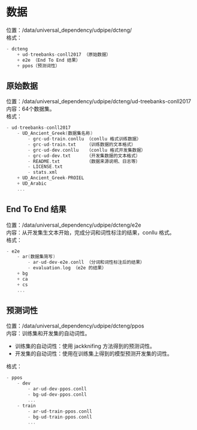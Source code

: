 # 数据
位置：/data/universal_dependency/udpipe/dcteng/  
格式：  
```cpp
- dcteng
	+ ud-treebanks-conll2017 （原始数据）
	+ e2e （End To End 结果）
	+ ppos（预测词性）
```
## 原始数据
位置：/data/universal_dependency/udpipe/dcteng/ud-treebanks-conll2017  
内容：64个数据集。  
格式：  
```cpp
- ud-treebanks-conll2017
	- UD_Ancient_Greek(数据集名称)
		- grc-ud-train.conllu （conllu 格式训练数据）
		- grc-ud-train.txt    （训练数据的文本格式）
		- grc-ud-dev.conllu   （conllu 格式开发集数据）
		- grc-ud-dev.txt      （开发集数据的文本格式）
		- README.txt          （数据来源说明、日志等）
		- LICENSE.txt
		- stats.xml
	+ UD_Ancient_Greek-PROIEL
	+ UD_Arabic
	...
```

## End To End 结果
位置：/data/universal_dependency/udpipe/dcteng/e2e  
内容：从开发集生文本开始，完成分词和词性标注的结果，conllu 格式。  
格式：  
```cpp
- e2e
	- ar(数据集简写)
		- ar-ud-dev-e2e.conll （分词和词性标注后的结果）
		- evaluation.log （e2e 的结果）
	+ bg
	+ ca
	+ cs
	...
```

## 预测词性
位置：/data/universal_dependency/udpipe/dcteng/ppos  
内容：训练集和开发集的自动词性。
- 训练集的自动词性：使用 jackknifing 方法得到的预测词性。
- 开发集的自动词性：使用在训练集上得到的模型预测开发集的词性。

格式：  
```cpp
- ppos
	- dev
		- ar-ud-dev-ppos.conll
		- bg-ud-dev-ppos.conll
		...
	- train
		- ar-ud-train-ppos.conll
		- bg-ud-train-ppos.conll
		...
```
